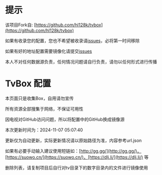 # 提示

该项目Fork自: [https://github.com/hl128k/tvbox](https://github.com/hl128k/tvbox)

如果有收录您的配置，您也不希望被收录请[issues](https://github.com/huxuanming/tvbox-config/issues)，必将第一时间移除

如果有好的地址配置需要镜像化请提交[issues](https://github.com/huxuanming/tvbox-config/issues)

本人不对任何数据源负责，任何情况问题请自行负责，请勿以任何形式进行传播

# TvBox 配置

本页面只是收集Box，自用请勿宣传

所有资源全部搜集于网络，不保证可用性

因电视对GitHub访问问题，所以将配置中的GitHub换成镜像源

本次更新时间为：2024-11-07 05:07:40

更新仅为自动更新，实际更新情况请以原始路径为准，内容参考url.json

如果有必要手动输入建议使用短链如：[http://gg.gg/](http://gg.gg/)，[https://suowo.cn/](https://suowo.cn/)，[https://dlj.li/](https://dlj.li/) 等

删除列表，请复制项目后自行对tv目录下的数字目录内的文件进行镜像使用

